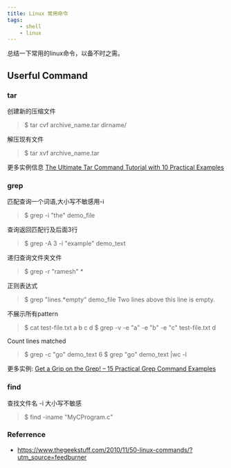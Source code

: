 ```yaml
---
title: Linux 常用命令
tags:
    - shell
    - linux
---
```


总结一下常用的linux命令，以备不时之需。
## Userful Command

### tar

创建新的压缩文件
> $ tar cvf archive_name.tar dirname/

解压现有文件
> $ tar xvf archive_name.tar

更多实例信息 [The Ultimate Tar Command Tutorial with 10 Practical Examples](https://www.thegeekstuff.com/2010/04/unix-tar-command-examples/)

### grep

匹配查询一个词语,大小写不敏感用-i
> $ grep -i "the" demo_file

查询返回匹配行及后面3行
> $ grep -A 3 -i "example" demo_text

递归查询文件夹文件
> $ grep -r "ramesh" *

正则表达式
> $ grep "lines.*empty" demo_file
> Two lines above this line is empty.

不展示所有pattern
> $ cat test-file.txt
a
b
c
d
> $ grep -v -e "a" -e "b" -e "c" test-file.txt
d

Count lines matched
> $ grep -c "go" demo_text
6
$ grep "go" demo_text |wc -l

更多实例: [Get a Grip on the Grep! – 15 Practical Grep Command Examples](https://www.thegeekstuff.com/2009/03/15-practical-unix-grep-command-examples/)

### find

查找文件名 -i 大小写不敏感
> $ find -iname "MyCProgram.c"

### Referrence

* https://www.thegeekstuff.com/2010/11/50-linux-commands/?utm_source=feedburner
